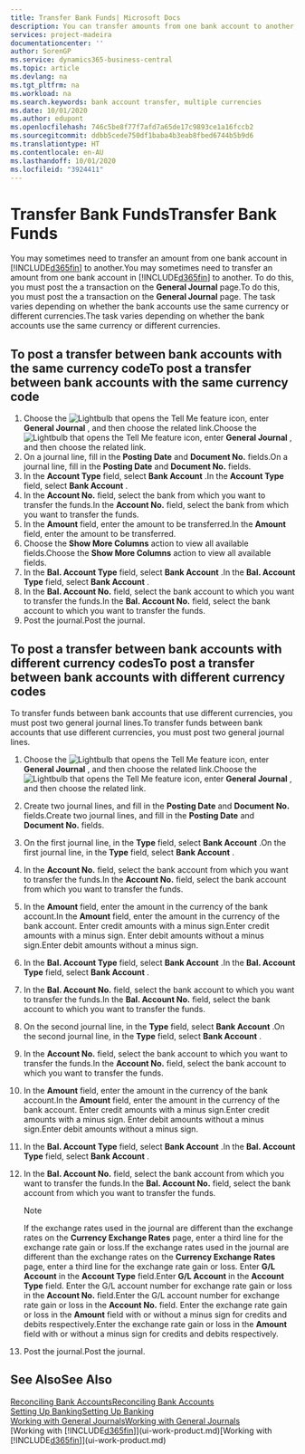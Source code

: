 ```yaml
---
title: Transfer Bank Funds| Microsoft Docs
description: You can transfer amounts from one bank account to another, including different currencies, by posting the transaction in the general journal.
services: project-madeira
documentationcenter: ''
author: SorenGP
ms.service: dynamics365-business-central
ms.topic: article
ms.devlang: na
ms.tgt_pltfrm: na
ms.workload: na
ms.search.keywords: bank account transfer, multiple currencies
ms.date: 10/01/2020
ms.author: edupont
ms.openlocfilehash: 746c5be8f77f7afd7a65de17c9893ce1a16fccb2
ms.sourcegitcommit: ddbb5cede750df1baba4b3eab8fbed6744b5b9d6
ms.translationtype: HT
ms.contentlocale: en-AU
ms.lasthandoff: 10/01/2020
ms.locfileid: "3924411"
---
```

# <a name="transfer-bank-funds"></a><span data-ttu-id="0c985-103">Transfer Bank Funds</span><span class="sxs-lookup"><span data-stu-id="0c985-103">Transfer Bank Funds</span></span>
<span data-ttu-id="0c985-104">You may sometimes need to transfer an amount from one bank account in [!INCLUDE[d365fin](includes/d365fin_md.md)] to another.</span><span class="sxs-lookup"><span data-stu-id="0c985-104">You may sometimes need to transfer an amount from one bank account in [!INCLUDE[d365fin](includes/d365fin_md.md)] to another.</span></span> <span data-ttu-id="0c985-105">To do this, you must post the a transaction on the **General Journal** page.</span><span class="sxs-lookup"><span data-stu-id="0c985-105">To do this, you must post the a transaction on the **General Journal** page.</span></span> <span data-ttu-id="0c985-106">The task varies depending on whether the bank accounts use the same currency or different currencies.</span><span class="sxs-lookup"><span data-stu-id="0c985-106">The task varies depending on whether the bank accounts use the same currency or different currencies.</span></span>

## <a name="to-post-a-transfer-between-bank-accounts-with-the-same-currency-code"></a><span data-ttu-id="0c985-107">To post a transfer between bank accounts with the same currency code</span><span class="sxs-lookup"><span data-stu-id="0c985-107">To post a transfer between bank accounts with the same currency code</span></span>
1. <span data-ttu-id="0c985-108">Choose the ![Lightbulb that opens the Tell Me feature](media/ui-search/search_small.png "Tell me what you want to do") icon, enter **General Journal** , and then choose the related link.</span><span class="sxs-lookup"><span data-stu-id="0c985-108">Choose the ![Lightbulb that opens the Tell Me feature](media/ui-search/search_small.png "Tell me what you want to do") icon, enter **General Journal** , and then choose the related link.</span></span>
2. <span data-ttu-id="0c985-109">On a journal line, fill in the **Posting Date** and **Document No.** fields.</span><span class="sxs-lookup"><span data-stu-id="0c985-109">On a journal line, fill in the **Posting Date** and **Document No.** fields.</span></span>
3. <span data-ttu-id="0c985-110">In the **Account Type** field, select **Bank Account** .</span><span class="sxs-lookup"><span data-stu-id="0c985-110">In the **Account Type** field, select **Bank Account** .</span></span>
4. <span data-ttu-id="0c985-111">In the **Account No.** field, select the bank from which you want to transfer the funds.</span><span class="sxs-lookup"><span data-stu-id="0c985-111">In the **Account No.** field, select the bank from which you want to transfer the funds.</span></span>
5. <span data-ttu-id="0c985-112">In the **Amount** field, enter the amount to be transferred.</span><span class="sxs-lookup"><span data-stu-id="0c985-112">In the **Amount** field, enter the amount to be transferred.</span></span>
6. <span data-ttu-id="0c985-113">Choose the **Show More Columns** action to view all available fields.</span><span class="sxs-lookup"><span data-stu-id="0c985-113">Choose the **Show More Columns** action to view all available fields.</span></span>
7. <span data-ttu-id="0c985-114">In the **Bal. Account Type** field, select **Bank Account** .</span><span class="sxs-lookup"><span data-stu-id="0c985-114">In the **Bal. Account Type** field, select **Bank Account** .</span></span>
8. <span data-ttu-id="0c985-115">In the **Bal. Account No.** field, select the bank account to which you want to transfer the funds.</span><span class="sxs-lookup"><span data-stu-id="0c985-115">In the **Bal. Account No.** field, select the bank account to which you want to transfer the funds.</span></span>
9. <span data-ttu-id="0c985-116">Post the journal.</span><span class="sxs-lookup"><span data-stu-id="0c985-116">Post the journal.</span></span>

## <a name="to-post-a-transfer-between-bank-accounts-with-different-currency-codes"></a><span data-ttu-id="0c985-117">To post a transfer between bank accounts with different currency codes</span><span class="sxs-lookup"><span data-stu-id="0c985-117">To post a transfer between bank accounts with different currency codes</span></span>
<span data-ttu-id="0c985-118">To transfer funds between bank accounts that use different currencies, you must post two general journal lines.</span><span class="sxs-lookup"><span data-stu-id="0c985-118">To transfer funds between bank accounts that use different currencies, you must post two general journal lines.</span></span>

1. <span data-ttu-id="0c985-119">Choose the ![Lightbulb that opens the Tell Me feature](media/ui-search/search_small.png "Tell me what you want to do") icon, enter **General Journal** , and then choose the related link.</span><span class="sxs-lookup"><span data-stu-id="0c985-119">Choose the ![Lightbulb that opens the Tell Me feature](media/ui-search/search_small.png "Tell me what you want to do") icon, enter **General Journal** , and then choose the related link.</span></span>
2. <span data-ttu-id="0c985-120">Create two journal lines, and fill in the **Posting Date** and **Document No.** fields.</span><span class="sxs-lookup"><span data-stu-id="0c985-120">Create two journal lines, and fill in the **Posting Date** and **Document No.** fields.</span></span>
3. <span data-ttu-id="0c985-121">On the first journal line, in the **Type** field, select **Bank Account** .</span><span class="sxs-lookup"><span data-stu-id="0c985-121">On the first journal line, in the **Type** field, select **Bank Account** .</span></span>
4. <span data-ttu-id="0c985-122">In the **Account No.** field, select the bank account from which you want to transfer the funds.</span><span class="sxs-lookup"><span data-stu-id="0c985-122">In the **Account No.** field, select the bank account from which you want to transfer the funds.</span></span>
5. <span data-ttu-id="0c985-123">In the **Amount** field, enter the amount in the currency of the bank account.</span><span class="sxs-lookup"><span data-stu-id="0c985-123">In the **Amount** field, enter the amount in the currency of the bank account.</span></span> <span data-ttu-id="0c985-124">Enter credit amounts with a minus sign.</span><span class="sxs-lookup"><span data-stu-id="0c985-124">Enter credit amounts with a minus sign.</span></span> <span data-ttu-id="0c985-125">Enter debit amounts without a minus sign.</span><span class="sxs-lookup"><span data-stu-id="0c985-125">Enter debit amounts without a minus sign.</span></span>
6. <span data-ttu-id="0c985-126">In the **Bal. Account Type** field, select **Bank Account** .</span><span class="sxs-lookup"><span data-stu-id="0c985-126">In the **Bal. Account Type** field, select **Bank Account** .</span></span>
7. <span data-ttu-id="0c985-127">In the **Bal. Account No.** field, select the bank account to which you want to transfer the funds.</span><span class="sxs-lookup"><span data-stu-id="0c985-127">In the **Bal. Account No.** field, select the bank account to which you want to transfer the funds.</span></span>
8. <span data-ttu-id="0c985-128">On the second journal line, in the **Type** field, select **Bank Account** .</span><span class="sxs-lookup"><span data-stu-id="0c985-128">On the second journal line, in the **Type** field, select **Bank Account** .</span></span>
9. <span data-ttu-id="0c985-129">In the **Account No.** field, select the bank account to which you want to transfer the funds.</span><span class="sxs-lookup"><span data-stu-id="0c985-129">In the **Account No.** field, select the bank account to which you want to transfer the funds.</span></span>
10. <span data-ttu-id="0c985-130">In the **Amount** field, enter the amount in the currency of the bank account.</span><span class="sxs-lookup"><span data-stu-id="0c985-130">In the **Amount** field, enter the amount in the currency of the bank account.</span></span> <span data-ttu-id="0c985-131">Enter credit amounts with a minus sign.</span><span class="sxs-lookup"><span data-stu-id="0c985-131">Enter credit amounts with a minus sign.</span></span> <span data-ttu-id="0c985-132">Enter debit amounts without a minus sign.</span><span class="sxs-lookup"><span data-stu-id="0c985-132">Enter debit amounts without a minus sign.</span></span>
11. <span data-ttu-id="0c985-133">In the **Bal. Account Type** field, select **Bank Account** .</span><span class="sxs-lookup"><span data-stu-id="0c985-133">In the **Bal. Account Type** field, select **Bank Account** .</span></span>  
12. <span data-ttu-id="0c985-134">In the **Bal. Account No.** field, select the bank account from which you want to transfer the funds.</span><span class="sxs-lookup"><span data-stu-id="0c985-134">In the **Bal. Account No.** field, select the bank account from which you want to transfer the funds.</span></span>

    > [!NOTE]  
    > <span data-ttu-id="0c985-135">If the exchange rates used in the journal are different than the exchange rates on the **Currency Exchange Rates** page, enter a third line for the exchange rate gain or loss.</span><span class="sxs-lookup"><span data-stu-id="0c985-135">If the exchange rates used in the journal are different than the exchange rates on the **Currency Exchange Rates** page, enter a third line for the exchange rate gain or loss.</span></span> <span data-ttu-id="0c985-136">Enter **G/L Account** in the **Account Type** field.</span><span class="sxs-lookup"><span data-stu-id="0c985-136">Enter **G/L Account** in the **Account Type** field.</span></span> <span data-ttu-id="0c985-137">Enter the G/L account number for exchange rate gain or loss in the **Account No.** field.</span><span class="sxs-lookup"><span data-stu-id="0c985-137">Enter the G/L account number for exchange rate gain or loss in the **Account No.** field.</span></span> <span data-ttu-id="0c985-138">Enter the exchange rate gain or loss in the **Amount** field with or without a minus sign for credits and debits respectively.</span><span class="sxs-lookup"><span data-stu-id="0c985-138">Enter the exchange rate gain or loss in the **Amount** field with or without a minus sign for credits and debits respectively.</span></span>
13. <span data-ttu-id="0c985-139">Post the journal.</span><span class="sxs-lookup"><span data-stu-id="0c985-139">Post the journal.</span></span>

## <a name="see-also"></a><span data-ttu-id="0c985-140">See Also</span><span class="sxs-lookup"><span data-stu-id="0c985-140">See Also</span></span>
[<span data-ttu-id="0c985-141">Reconciling Bank Accounts</span><span class="sxs-lookup"><span data-stu-id="0c985-141">Reconciling Bank Accounts</span></span>](bank-manage-bank-accounts.md)  
[<span data-ttu-id="0c985-142">Setting Up Banking</span><span class="sxs-lookup"><span data-stu-id="0c985-142">Setting Up Banking</span></span>](bank-setup-banking.md)  
[<span data-ttu-id="0c985-143">Working with General Journals</span><span class="sxs-lookup"><span data-stu-id="0c985-143">Working with General Journals</span></span>](ui-work-general-journals.md)  
<span data-ttu-id="0c985-144">[Working with [!INCLUDE[d365fin](includes/d365fin_md.md)]](ui-work-product.md)</span><span class="sxs-lookup"><span data-stu-id="0c985-144">[Working with [!INCLUDE[d365fin](includes/d365fin_md.md)]](ui-work-product.md)</span></span>
